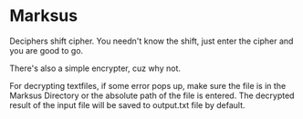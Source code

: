 # Marksus
Deciphers shift cipher.
You needn't know the shift, just enter the cipher and you are good to go. 

There's also a simple encrypter, cuz why not. 

For decrypting textfiles, if some error pops up, make sure the file is in the Marksus Directory or the absolute path of the file is entered. The decrypted result of the input file will be saved to output.txt file by default.


